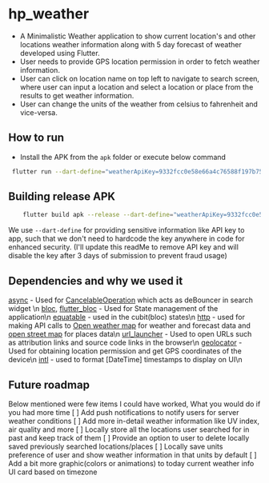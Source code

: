 # hp_weather

* A Minimalistic Weather application to show current location's and other locations weather information along with 5 day forecast of weather developed using Flutter.
* User needs to provide GPS location permission in order to fetch weather information.
* User can click on location name on top left to navigate to search screen, where user can input a location and select a location or place from the results to get weather information.
* User can change the units of the weather from celsius to fahrenheit and vice-versa.

## How to run
* Install the APK from the `apk` folder or execute below command
```bash
 flutter run --dart-define="weatherApiKey=9332fcc0e58e66a4c76588f197b75be7" 
```
## Building release APK
```bash
    flutter build apk --release --dart-define="weatherApiKey=9332fcc0e58e66a4c76588f197b75be7"
```
We use `--dart-define` for providing sensitive information like API key to app, such that we don't need to hardcode the key anywhere in code for enhanced security. (I'll update this readMe to remove API key and will disable the key after 3 days of submission to prevent fraud usage)

## Dependencies and why we used it
[async](https://pub.dev/packages/async) - Used for [CancelableOperation](https://pub.dev/documentation/async/latest/async/CancelableOperation-class.html) which acts as deBouncer in search widget \n
[bloc](https://pub.dev/packages/bloc), [flutter_bloc]() - Used for State management of the application\n
[equatable](https://pub.dev/packages/equatable) - used in the cubit(bloc) states\n
[http](https://pub.dev/packages/http) - used for making API calls to [Open weather map](https://openweathermap.org/) for weather and forecast data and [open street map](https://www.openstreetmap.org/#map=5/21.843/82.795) for places data\n
[url_launcher](https://pub.dev/packages/url_launcher) - Used to open URLs such as attribution links and source code links in the browser\n
[geolocator](https://pub.dev/packages/geolocator) - Used for obtaining location permission and get GPS coordinates of the device\n
[intl](https://pub.dev/packages/intl) - used to format [DateTime] timestamps to display on UI\n

## Future roadmap
Below mentioned were few items I could have worked, What you would do if you had more time
[ ] Add push notifications to notify users for server weather conditions
[ ] Add more in-detail weather information like UV index, air quality and more
[ ] Locally store all the locations user searched for in past and keep track of them
[ ] Provide an option to user to delete locally saved previously searched locations/places
[ ] Locally save units preference of user and show weather information in that units by default
[ ] Add a bit more graphic(colors or animations) to today current weather info UI card based on timezone
